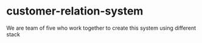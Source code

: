 # customer-relation-system
We are team of five who work together to create this system using different stack
